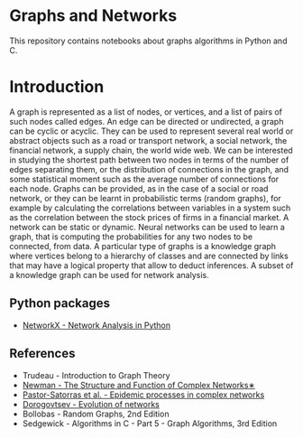 Graphs and Networks
===================
This repository contains notebooks about graphs algorithms in Python and C.

# Introduction
A graph is represented as a list of nodes, or vertices, and a list of pairs of such nodes called edges. An edge can be directed or undirected, a graph can be cyclic or acyclic. They can be used to represent several real world or abstract objects such as a road or transport network, a social network, the financial network, a supply chain, the world wide web. We can be interested in studying the shortest path between two nodes in terms of the number of edges separating them, or the distribution of connections in the graph, and some statistical moment such as the average number of connections for each node. Graphs can be provided, as in the case of a social or road network, or they can be learnt in probabilistic terms (random graphs), for example by calculating the correlations between variables in a system such as the correlation between the stock prices of firms in a financial market. A network can be static or dynamic. Neural networks can be used to learn a graph, that is computing the probabilities for any two nodes to be connected, from data. A particular type of graphs is a knowledge graph where vertices belong to a hierarchy of classes and are connected by links that may have a logical property that allow to deduct inferences. A subset of a knowledge graph can be used for network analysis.

## Python packages
* [NetworkX - Network Analysis in Python](https://networkx.org/documentation/stable/index.html)

## References
* Trudeau - Introduction to Graph Theory
* [Newman - The Structure and Function of Complex Networks∗](https://arxiv.org/abs/cond-mat/0303516)
* [Pastor-Satorras et al. - Epidemic processes in complex networks](https://arxiv.org/abs/1408.2701)
* [Dorogovtsev - Evolution of networks](https://arxiv.org/abs/cond-mat/0106144)
* Bollobas - Random Graphs, 2nd Edition
* Sedgewick - Algorithms in C - Part 5 - Graph  Algorithms, 3rd Edition
